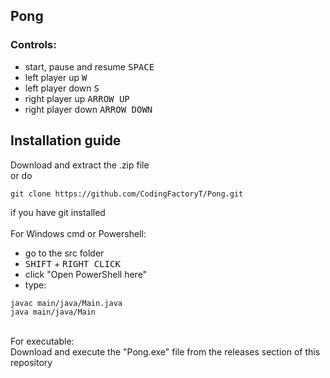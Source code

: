 ## Pong
### Controls:
<ul>
  <li>start, pause and resume <kbd>SPACE</kbd> </li>
  <li>left player up <kbd>W</kbd> </li>
  <li>left player down <kbd>S</kbd> </li>
  <li>right player up <kbd>ARROW UP</kbd> </li>
  <li>right player down <kbd>ARROW DOWN</kbd> </li>
</ul>

## Installation guide
Download and extract the .zip file <br>
or do
```
git clone https://github.com/CodingFactoryT/Pong.git
```
if you have git installed <br> <br>
For Windows cmd or Powershell: <br>
<ul>
  <li> go to the src folder </li>
  <li> <kbd>SHIFT</kbd> + <kbd>RIGHT CLICK</kbd> </li>
  <li> click "Open PowerShell here" </li>
  <li> type: </li>
</ul>

```
javac main/java/Main.java
java main/java/Main
```
<br>
For executable: <br>
Download and execute the "Pong.exe" file from the releases section of this repository
